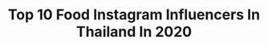 ---
title: Top 10 Food Instagram Influencers In Thailand In 2020
description: >-
  Find top food Instagram influencers in Thailand in 2020. Most popular hashtags: #wongnai #cafehopping #thailand #travelgram.
platform: Instagram
profiles:
  - username: "janny.thitipan"
    fullname: >-
      𝓟𝓻𝓲𝓷𝓬𝓮𝓼𝓼 𝓙𝓪𝓷𝓷𝔂 🦋
    location: "Thailand"
    followers: 16722
    engagement: 376
    commentsToLikes: 0.041983
    id: ck8taylk2tlwn0j78rrtc4u0e
    verified: false
    hashtags: "#nicetime, #kolourinthepark2020, #sunrisebeachkohlipe, #princessjanny"
  - username: "k.kemawat"
    fullname: >-
      KENG KEMAWAT
    location: "Thailand"
    followers: 12257
    engagement: 1209
    commentsToLikes: 0.010909
    id: ck0tzeijvq27d0i19x6ohqd4d
    verified: false
    hashtags: "#thinkofliving, #naturalhistorymuseum, #musicalvoyage, #bemusical"
  - username: "cookingdarlingg"
    fullname: >-
      cookingdarlingg
    location: "Thailand"
    followers: 9253
    engagement: 791
    commentsToLikes: 0.081416
    id: ck6u78q8ek40v0j71pone098r
    verified: false
    hashtags: "#healthyfood, #easycooking, #recipe, #aroibkk"
  - username: "jay_mystyle"
    fullname: >-
      ﷽
    location: "Thailand"
    followers: 24303
    engagement: 195
    commentsToLikes: 0.004910
    id: ck55oxb0a9bn90i11mftmmw0r
    verified: false
    hashtags: "#jimmyknows, #ultimatenutrition, #musclefoodshop, #team"
  - username: "shem_arciel"
    fullname: >-
      Shem MD [🇮🇩]
    location: "Thailand"
    followers: 77808
    engagement: 169
    commentsToLikes: 0.053101
    id: ck0w1lob8jynv0i19n8hwzo56
    verified: false
    hashtags: "#baligasm, #wonderfulindonesia, #balitour, #balitravel"
  - username: "khemupsorn_meaii"
    fullname: >-
      ⓜⓔⓐⓘ.™🐰 เหมยเหมย
    location: "Thailand"
    followers: 20305
    engagement: 301
    commentsToLikes: 0.010830
    id: ck14iizv1fnb30i19ghnv6gq4
    verified: false
    hashtags: "#yorkie, #kohtaoisland, #thesundeck, #grabfoodth"
  - username: "nutapiwich"
    fullname: >-
      Apiwich Ektarawong
    location: "Thailand"
    followers: 42600
    engagement: 858
    commentsToLikes: 0.008883
    id: ck14jgxgzkaec0i19ee0rnrog
    verified: false
    hashtags: "#clearnoseserum, #clearnosebb, #igoge, #ufarm"
  - username: "noonzz34"
    fullname: >-
      noonzz34
    location: "Thailand"
    followers: 25797
    engagement: 146
    commentsToLikes: 0.070613
    id: ck5pv3dd4fxao0i117qzxx8z0
    verified: false
    hashtags: "#sandwich, #cantaloupe"
  - username: "mawin_twp"
    fullname: >-
      Mawin Taweephol
    location: "Thailand"
    followers: 409523
    engagement: 321
    commentsToLikes: 0.013638
    id: ck55j7wscwgqm0i11gknyxo6w
    verified: true
    hashtags: "#donaberca"
  - username: "allan_around_the_world"
    fullname: >-
      Allan Haze
    location: "Thailand"
    followers: 2779
    engagement: 913
    commentsToLikes: 0.151183
    id: ck5qc8fyupcgg0i11cf2thut7
    verified: false
    hashtags: "#bahiadebanderas, #buddhism, #bangkokcityvibes, #exploremexico"
---